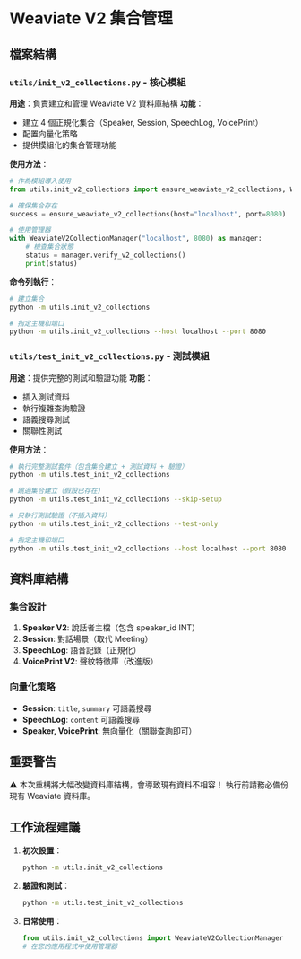 # Weaviate V2 集合管理

## 檔案結構

### `utils/init_v2_collections.py` - 核心模組
**用途**：負責建立和管理 Weaviate V2 資料庫結構
**功能**：
- 建立 4 個正規化集合（Speaker, Session, SpeechLog, VoicePrint）
- 配置向量化策略
- 提供模組化的集合管理功能

**使用方法**：
```python
# 作為模組導入使用
from utils.init_v2_collections import ensure_weaviate_v2_collections, WeaviateV2CollectionManager

# 確保集合存在
success = ensure_weaviate_v2_collections(host="localhost", port=8080)

# 使用管理器
with WeaviateV2CollectionManager("localhost", 8080) as manager:
    # 檢查集合狀態
    status = manager.verify_v2_collections()
    print(status)
```

**命令列執行**：
```bash
# 建立集合
python -m utils.init_v2_collections

# 指定主機和端口
python -m utils.init_v2_collections --host localhost --port 8080
```

### `utils/test_init_v2_collections.py` - 測試模組
**用途**：提供完整的測試和驗證功能
**功能**：
- 插入測試資料
- 執行複雜查詢驗證
- 語義搜尋測試
- 關聯性測試

**使用方法**：
```bash
# 執行完整測試套件（包含集合建立 + 測試資料 + 驗證）
python -m utils.test_init_v2_collections

# 跳過集合建立（假設已存在）
python -m utils.test_init_v2_collections --skip-setup

# 只執行測試驗證（不插入資料）
python -m utils.test_init_v2_collections --test-only

# 指定主機和端口
python -m utils.test_init_v2_collections --host localhost --port 8080
```

## 資料庫結構

### 集合設計
1. **Speaker V2**: 說話者主檔（包含 speaker_id INT）
2. **Session**: 對話場景（取代 Meeting）
3. **SpeechLog**: 語音記錄（正規化）
4. **VoicePrint V2**: 聲紋特徵庫（改進版）

### 向量化策略
- **Session**: `title`, `summary` 可語義搜尋
- **SpeechLog**: `content` 可語義搜尋
- **Speaker, VoicePrint**: 無向量化（關聯查詢即可）

## 重要警告
⚠️ 本次重構將大幅改變資料庫結構，會導致現有資料不相容！
執行前請務必備份現有 Weaviate 資料庫。

## 工作流程建議

1. **初次設置**：
   ```bash
   python -m utils.init_v2_collections
   ```

2. **驗證和測試**：
   ```bash
   python -m utils.test_init_v2_collections
   ```

3. **日常使用**：
   ```python
   from utils.init_v2_collections import WeaviateV2CollectionManager
   # 在您的應用程式中使用管理器
   ```
